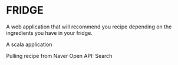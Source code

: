 # FRIDGE

A web application that will recommend you recipe depending on the ingredients you have in your fridge. 

A scala application

Pulling recipe from Naver Open API: Search